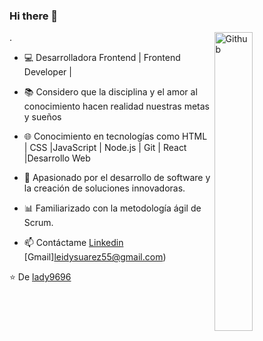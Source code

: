 
### Hi there 👋

<img width="35%" align="right" alt="Github" src="https://user-images.githubusercontent.com/48678280/88862734-4903af80-d201-11ea-968b-9c939d88a37c.gif" />

.

- 💻 Desarrolladora Frontend | Frontend Developer |
- 📚 Considero que la disciplina y el amor al conocimiento hacen realidad nuestras metas y sueños
- 🌐 Conocimiento en tecnologías como HTML | CSS |JavaScript | Node.js | Git | React |Desarrollo Web
- 🚀 Apasionado por el desarrollo de software y la creación de soluciones innovadoras.
- 📊 Familiarizado con la metodología ágil de Scrum.

- 📫 Contáctame  [Linkedin](https://www.linkedin.com/in/leidy-su%C3%A1rez-miranda/) [Gmail]leidysuarez55@gmail.com)

⭐️ De [lady9696](https://github.com/Lady9696)
